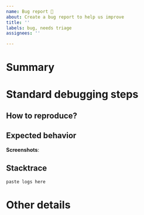 ```yaml
---
name: Bug report 🐛
about: Create a bug report to help us improve
title: ''
labels: bug, needs triage
assignees: ''

---
```


# Summary

<!-- One sentence description of what the bug is. -->


# Standard debugging steps

## How to reproduce?

<!-- Steps to reproduce the behavior: -->

## Expected behavior

<!-- A clear and concise description of what you expected to happen. -->

**Screenshots**:
<!-- If applicable, add screenshots to help explain your problem. -->

## Stacktrace

<!-- If you have a stacktrace or log, paste it between the quoted lines below: -->

```
paste logs here
```


# Other details

<!-- Add any other context about the problem here. If not, leave blank. -->
